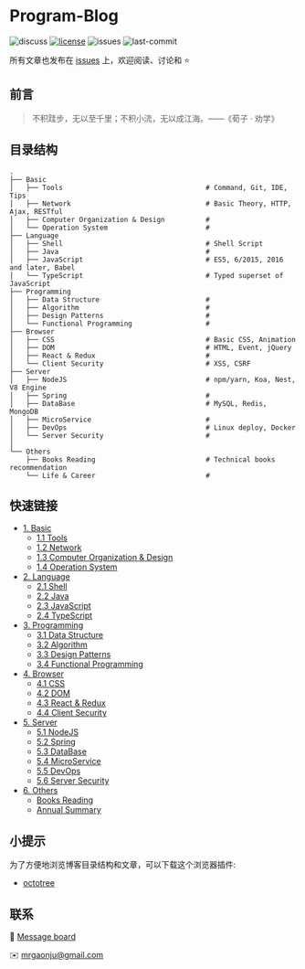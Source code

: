 # Program-Blog

![discuss][discuss-image] [![license][license-image]][license-url] ![issues][issues-image] ![last-commit][last-commit-image]

所有文章也发布在 [issues][issues-url] 上，欢迎阅读、讨论和 :star:

## 前言

> 不积跬步，无以至千里；不积小流，无以成江海。——《荀子 · 劝学》

## 目录结构

```text
.
├── Basic
│   ├── Tools                                   # Command, Git, IDE, Tips
│   ├── Network                                 # Basic Theory, HTTP, Ajax, RESTful
│   ├── Computer Organization & Design          # 
│   └── Operation System                        # 
├── Language
│   ├── Shell                                   # Shell Script
│   ├── Java                                    #
│   ├── JavaScript                              # ES5, 6/2015, 2016 and later, Babel
│   └── TypeScript                              # Typed superset of JavaScript
├── Programming
│   ├── Data Structure                          # 
│   ├── Algorithm                               # 
│   ├── Design Patterns                         # 
│   └── Functional Programming                  # 
├── Browser
│   ├── CSS                                     # Basic CSS, Animation
│   ├── DOM                                     # HTML, Event, jQuery
│   ├── React & Redux                           # 
│   └── Client Security                         # XSS, CSRF
├── Server
│   ├── NodeJS                                  # npm/yarn, Koa, Nest, V8 Engine
│   ├── Spring                                  # 
│   ├── DataBase                                # MySQL, Redis, MongoDB
│   ├── MicroService                            # 
│   ├── DevOps                                  # Linux deploy, Docker
│   └── Server Security                         # 
│
└── Others
    ├── Books Reading                           # Technical books recommendation
    └── Life & Career                           # 
```

## 快速链接

- [1. Basic](https://github.com/muwenzi/Program-Blog/blob/master/1.%20Basic/index.md)
  - [1.1 Tools]()
  - [1.2 Network]()
  - [1.3 Computer Organization & Design]()
  - [1.4 Operation System]()
- [2. Language](https://github.com/muwenzi/Program-Blog/blob/master/2.%20Language/index.md)
  - [2.1 Shell]()
  - [2.2 Java]()
  - [2.3 JavaScript]()
  - [2.4 TypeScript]()
- [3. Programming](https://github.com/muwenzi/Program-Blog/blob/master/3.%20Programming/index.md)
  - [3.1 Data Structure]()
  - [3.2 Algorithm]()
  - [3.3 Design Patterns]()
  - [3.4 Functional Programming]()
- [4. Browser](https://github.com/muwenzi/Program-Blog/blob/master/4.%20Client/index.md)
  - [4.1 CSS]()
  - [4.2 DOM]()
  - [4.3 React & Redux]()
  - [4.4 Client Security]()
- [5. Server](https://github.com/muwenzi/Program-Blog/blob/master/5.%20Server/index.md)
  - [5.1 NodeJS]()
  - [5.2 Spring]()
  - [5.3 DataBase]()
  - [5.4 MicroService]()
  - [5.5 DevOps]()
  - [5.6 Server Security]()
- [6. Others](https://github.com/muwenzi/Program-Blog/blob/master/6.%20Others/index.md)
  - [Books Reading]()
  - [Annual Summary]()

## 小提示

为了方便地浏览博客目录结构和文章，可以下载这个浏览器插件:

- [octotree][octotree-url]

## 联系

:busts_in_silhouette: [Message board][message-board-url]

:envelope: mrgaonju@gmail.com

[license-image]: https://img.shields.io/badge/license-CC%20BY--NC--SA-green.svg?style=flat-square
[discuss-image]: https://img.shields.io/badge/discuss-welcome-brightgreen.svg?style=flat-square
[issues-image]: https://img.shields.io/github/issues/muwenzi/program-blog.svg?style=flat-square
[last-commit-image]: https://img.shields.io/github/last-commit/muwenzi/program-blog.svg?style=flat-square

[license-url]: https://creativecommons.org/licenses/by-nc-sa/4.0/deed.zh
[english-url]: https://github.com/muwenzi/Program-Blog/tree/english
[issues-url]: https://github.com/muwenzi/Program-Blog/issues?q=is%3Aissue+is%3Aopen+label%3Azh-CN
[octotree-url]: https://github.com/buunguyen/octotree
[message-board-url]: https://github.com/muwenzi/Program-Blog/issues/91